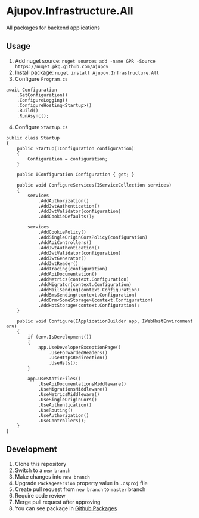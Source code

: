 # Ajupov.Infrastructure.All
All packages for backend applications

## Usage
1. Add nuget source: `nuget sources add -name GPR -Source https://nuget.pkg.github.com/ajupov`
2. Install package: `nuget install Ajupov.Infrastructure.All`
3. Configure `Program.cs`
```
await Configuration
    .GetConfiguration()
    .ConfigureLogging()
    .ConfigureHosting<Startup>()
    .Build()
    .RunAsync();
```
4. Configure `Startup.cs`
```
public class Startup
{
    public Startup(IConfiguration configuration)
    {
        Configuration = configuration;
    }

    public IConfiguration Configuration { get; }

    public void ConfigureServices(IServiceCollection services)
    {
        services
            .AddAuthorization()
            .AddJwtAuthentication()
            .AddJwtValidator(configuration)
            .AddCookieDefaults();

        services
            .AddCookiePolicy()
            .AddSingleOriginCorsPolicy(configuration)
            .AddApiControllers()
            .AddJwtAuthentication()
            .AddJwtValidator(configuration)
            .AddJwtGenerator()
            .AddJwtReader()
            .AddTracing(configuration)
            .AddApiDocumentation()
            .AddMetrics(context.Configuration)
            .AddMigrator(context.Configuration)
            .AddMailSending(context.Configuration)
            .AddSmsSending(context.Configuration)
            .AddOrm<SomeStorage>(context.Configuration)
            .AddHotStorage(context.Configuration);
    }
    
    public void Configure(IApplicationBuilder app, IWebHostEnvironment env)
    {
        if (env.IsDevelopment())
        {
            app.UseDeveloperExceptionPage()
                .UseForwardedHeaders()
                .UseHttpsRedirection()
                .UseHsts();
        }

        app.UseStaticFiles()
            .UseApiDocumentationsMiddleware()
            .UseMigrationsMiddleware()
            .UseMetricsMiddleware()
            .UseSingleOriginCors()
            .UseAuthentication()
            .UseRouting()
            .UseAuthorization()
            .UseControllers();
    }
}

```

## Development
1. Clone this repository
2. Switch to a `new branch`
3. Make changes into `new branch`
4. Upgrade `PackageVersion` property value in `.csproj` file
5. Create pull request from `new branch` to `master` branch
6. Require code review
7. Merge pull request after approving
8. You can see package in [Github Packages](https://github.com/ajupov/Ajupov.Infrastructure.All/packages)
